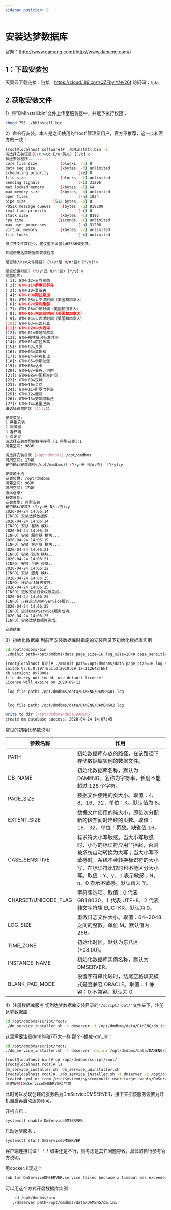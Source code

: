 ```yaml
---
sidebar_position: 9
---
```


# 安装达梦数据库

官网：[http://www.dameng.com](http://www.dameng.com/)

## 1：下载安装包

天翼云下载链接：链接：<https://cloud.189.cn/t/QZFbyiYNv26f>
访问码：`5jbq`

## 2.获取安装文件

1）将"DMInstall.bin"文件上传至服务器中，并赋予执行权限：

``` bash
chmod 755 ./DMInstall.bin
```

2）命令行安装。本人是之间使用的"root"管理员用户，官方不推荐，这一步和官方的一致：

``` bash
[root@localhost software]# ./DMInstall.bin -i
请选择安装语言(C/c:中文 E/e:英文) [C/c]:c
解压安装程序......... 
core file size          (blocks, -c) 0
data seg size           (kbytes, -d) unlimited
scheduling priority             (-e) 0
file size               (blocks, -f) unlimited
pending signals                 (-i) 31206
max locked memory       (kbytes, -l) 64
max memory size         (kbytes, -m) unlimited
open files                      (-n) 1024
pipe size            (512 bytes, -p) 8
POSIX message queues     (bytes, -q) 819200
real-time priority              (-r) 0
stack size              (kbytes, -s) 8192
cpu time               (seconds, -t) unlimited
max user processes              (-u) 31206
virtual memory          (kbytes, -v) unlimited
file locks                      (-x) unlimited

可打开文件数过少，建议至少设置为65536或更多。

欢迎使用达梦数据库安装程序

是否输入Key文件路径? (Y/y:是 N/n:否) [Y/y]:n

是否设置时区? (Y/y:是 N/n:否) [Y/y]:y
设置时区:
[ 1]: GTM-12=日界线西
[ 2]: GTM-11=萨摩亚群岛
[ 3]: GTM-10=夏威夷
[ 4]: GTM-09=阿拉斯加
[ 5]: GTM-08=太平洋时间（美国和加拿大）
[ 6]: GTM-07=亚利桑那
[ 7]: GTM-06=中部时间（美国和加拿大）
[ 8]: GTM-05=东部部时间（美国和加拿大）
[ 9]: GTM-04=大西洋时间（美国和加拿大）
[10]: GTM-03=巴西利亚
[11]: GTM-02=中大西洋
[12]: GTM-01=亚速尔群岛
[13]: GTM=格林威治标准时间
[14]: GTM+01=萨拉热窝
[15]: GTM+02=开罗
[16]: GTM+03=莫斯科
[17]: GTM+04=阿布扎比
[18]: GTM+05=伊斯兰堡
[19]: GTM+06=达卡
[20]: GTM+07=曼谷，河内
[21]: GTM+08=中国标准时间
[22]: GTM+09=汉城
[23]: GTM+10=关岛
[24]: GTM+11=所罗门群岛
[25]: GTM+12=斐济
[26]: GTM+13=努库阿勒法
[27]: GTM+14=基里巴斯
请选择设置时区 [21]:21

安装类型:
1 典型安装
2 服务器
3 客户端
4 自定义
请选择安装类型的数字序号 [1 典型安装]:1
所需空间: 963M

请选择安装目录 [/opt/dmdbms]:/opt/dmdbms
可用空间: 174G
是否确认安装路径(/opt/dmdbms)? (Y/y:是 N/n:否)  [Y/y]:y

安装前小结
安装位置: /opt/dmdbms
所需空间: 963M
可用空间: 174G
版本信息: 
有效日期: 
安装类型: 典型安装
是否确认安装? (Y/y:是 N/n:否):y
2020-04-24 14:06:14 
[INFO] 安装达梦数据库...
2020-04-24 14:06:14 
[INFO] 安装 基础 模块...
2020-04-24 14:06:18 
[INFO] 安装 服务器 模块...
2020-04-24 14:06:19 
[INFO] 安装 客户端 模块...
2020-04-24 14:06:21 
[INFO] 安装 驱动 模块...
2020-04-24 14:06:21 
[INFO] 安装 手册 模块...
2020-04-24 14:06:22 
[INFO] 安装 服务 模块...
2020-04-24 14:06:25 
[INFO] 移动ant日志文件。
2020-04-24 14:06:25 
[INFO] 更改安装目录权限完成。
2020-04-24 14:06:25 
[INFO] 正在启动DmAPService服务...
2020-04-24 14:06:25 
[INFO] 启动DmAPService服务成功。
2020-04-24 14:06:25 
[INFO] 安装达梦数据库完成。

安装结束
```

3）初始化数据库
到前面安装数据库时指定的安装目录下初始化数据库实例

``` bash
cd /opt/dmdbms/bin
./dminit path=/opt/dmdbms/data page_size=16 log_size=2048 case_sensitive=n
```

``` bash
[root@localhost bin]# ./dminit path=/opt/dmdbms/data page_size=16 log_size=2048 case_sensitive=n
initdb V7.6.0.197-Build(2019.09.12-112648)ENT 
db version: 0x7000a
file dm.key not found, use default license!
License will expire on 2020-09-12

 log file path: /opt/dmdbms/data/DAMENG/DAMENG01.log


 log file path: /opt/dmdbms/data/DAMENG/DAMENG02.log

write to dir [/opt/dmdbms/data/DAMENG].
create dm database success. 2020-04-24 14:07:45
```

常见的初始化参数说明：

参数名称 | 作用
---|---
PATH | 初始数据库存放的路径，在该路径下存储数据库实例的数据文件。
DB_NAME | 初始化数据库名称，默认为 DAMENG。名称为字符串，长度不能超过 128 个字符。
PAGE_SIZE | 数据文件使用的页大小。取值：4、8、16、32，单位：K。默认值为 8。
EXTENT_SIZE | 数据文件使用的簇大小，即每次分配新的段空间时连续的页数。取值：16、32。单位：页数。缺省值 16。
CASE_SENSITIVE | 标识符大小写敏感。当大小写敏感时，小写的标识符应用""括起，否则被系统自动转换为大写；当大小写不敏感时，系统不会转换标识符的大小写，在标识符比较时也不能区分大小写。取值：Y、y、1 表示敏感；N、n、0 表示不敏感。默认值为 Y。
CHARSET/UNICODE_FLAG |字符集选项。取值：0 代表 GB18030，1 代表 UTF-8，2 代表韩文字符集 EUC-KR。默认为 0。
LOG_SIZE | 重做日志文件大小。取值：64~2048 之间的整数，单位 M。默认值为 256。
TIME_ZONE | 初始化时区，默认为东八区(+08:00)。
INSTANCE_NAME | 初始化数据库实例名称，默认为 DMSERVER。
BLANK_PAD_MODE | 设置字符串比较时，结尾空格填充模式是否兼容 ORACLE。取值：1 兼容；0 不兼容。默认为 0

4）注册数据库服务
切到达梦数据库安装目录的`"/script/root/"`文件夹下，注册达梦数据库：

``` bash
cd /opt/dmdbms/script/root/
./dm_service_installer.sh -t dmserver -i /opt/dmdbms/data/DAMENG/dm.ini -p DMSERVER
```

这里需要注意dm8的和7不太一样 那个-i换成-dm_ini：

``` bash
cd /opt/dmdbms/script/root/
./dm_service_installer.sh -t dmserver -dm_ini /opt/dmdbms/data/DAMENG/dm.ini -p DMSERVER
```

``` bash
[root@localhost bin]# cd /opt/dmdbms/script/root/
[root@localhost root]# ls
dm_service_installer.sh  dm_service_uninstaller.sh
[root@localhost root]# ./dm_service_installer.sh -t dmserver -i /opt/dmdbms/data/DAMENG/dm.ini -p DMSERVER
Created symlink from /etc/systemd/system/multi-user.target.wants/DmServiceDMSERVER.service to /usr/lib/systemd/system/DmServiceDMSERVER.service.
创建服务(DmServiceDMSERVER)完成
```

此时可以发现创建的服务名为DmServiceDMSERVER，接下来把该服务设置为开机自启再启动服务即可。

开机自启：

``` bash
systemctl enable DmServiceDMSERVER
```

启动达梦服务：

``` bash
systemctl start DmServiceDMSERVER
```

客户端连接试试！！！如果还是不行，则考虑是其它问题导致，具体的自行参考官方说明。

用docker出现这个

``` bash
Job for DmServiceDMSERVER.service failed because a timeout was exceeded. See "systemctl status DmServiceDMSERVER.service" and "journalctl -xe" for details.
```

可以用这个方式开启数据库实例

``` bash
    cd /opt/dmdbms/bin
   ./dmserver path=/opt/dmdbms/data/DAMENG/dm.ini  
```
